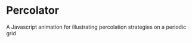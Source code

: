 Percolator
==========

A Javascript animation for illustrating percolation strategies on a periodic grid 


